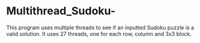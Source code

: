 # Multithread_Sudoku-
This program uses multiple threads to see if an inputted Sudoku puzzle is a valid solution. It uses 27 threads, one for each row, column and 3x3 block. 
